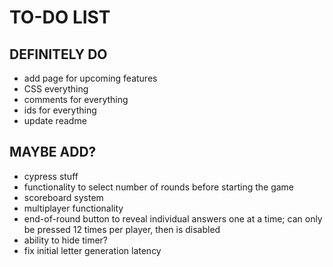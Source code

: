 # TO-DO LIST

## DEFINITELY DO
* add page for upcoming features
* CSS everything
* comments for everything
* ids for everything
* update readme

## MAYBE ADD?
* cypress stuff
* functionality to select number of rounds before starting the game
* scoreboard system
* multiplayer functionality
* end-of-round button to reveal individual answers one at a time; can only be pressed 12 times per player, then is disabled
* ability to hide timer?
* fix initial letter generation latency